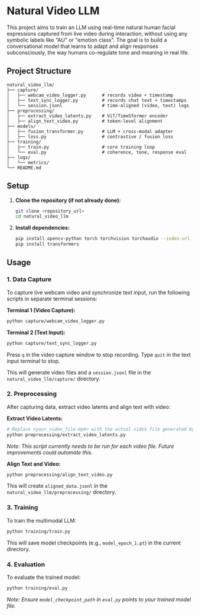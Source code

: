 # Natural Video LLM

This project aims to train an LLM using real-time natural human facial expressions captured from live video during interaction, without using any symbolic labels like "AU" or "emotion class". The goal is to build a conversational model that learns to adapt and align responses subconsciously, the way humans co-regulate tone and meaning in real life.

## Project Structure

```
natural_video_llm/
├── capture/
│   ├── webcam_video_logger.py      # records video + timestamp
│   ├── text_sync_logger.py         # records chat text + timestamps
│   └── session.jsonl               # time-aligned (video, text) logs
├── preprocessing/
│   ├── extract_video_latents.py    # ViT/TimeSformer encoder
│   ├── align_text_video.py         # token-level alignment
├── models/
│   ├── fusion_transformer.py       # LLM + cross-modal adapter
│   ├── loss.py                     # contrastive / fusion loss
├── training/
│   ├── train.py                    # core training loop
│   └── eval.py                     # coherence, tone, response eval
├── logs/
│   └── metrics/
└── README.md
```




## Setup

1.  **Clone the repository (if not already done):**
    ```bash
    git clone <repository_url>
    cd natural_video_llm
    ```
2.  **Install dependencies:**
    ```bash
    pip install opencv-python torch torchvision torchaudio --index-url https://download.pytorch.org/whl/cpu
    pip install transformers
    ```

## Usage

### 1. Data Capture

To capture live webcam video and synchronize text input, run the following scripts in separate terminal sessions:

**Terminal 1 (Video Capture):**
```bash
python capture/webcam_video_logger.py
```

**Terminal 2 (Text Input):**
```bash
python capture/text_sync_logger.py
```

Press `q` in the video capture window to stop recording. Type `quit` in the text input terminal to stop.

This will generate video files and a `session.jsonl` file in the `natural_video_llm/capture/` directory.

### 2. Preprocessing

After capturing data, extract video latents and align text with video:

**Extract Video Latents:**
```bash
# Replace <your_video_file.mp4> with the actual video file generated by webcam_video_logger.py
python preprocessing/extract_video_latents.py
```
*Note: This script currently needs to be run for each video file. Future improvements could automate this.*

**Align Text and Video:**
```bash
python preprocessing/align_text_video.py
```
This will create `aligned_data.jsonl` in the `natural_video_llm/preprocessing/` directory.

### 3. Training

To train the multimodal LLM:

```bash
python training/train.py
```

This will save model checkpoints (e.g., `model_epoch_1.pt`) in the current directory.

### 4. Evaluation

To evaluate the trained model:

```bash
python training/eval.py
```

*Note: Ensure `model_checkpoint_path` in `eval.py` points to your trained model file.*


